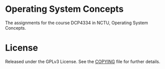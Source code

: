 Operating System Concepts
====================================

The assignments for the course DCP4334 in NCTU, Operating System Concepts.

License
====================================

Released under the GPLv3 License.  See the [COPYING][copying] file for further details.

[copying]: http://github.com/chichunchen/OS/blob/master/COPYING
